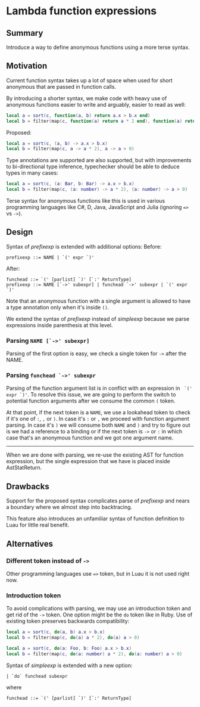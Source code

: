 # Lambda function expressions 

## Summary

Introduce a way to define anonymous functions using a more terse syntax.

## Motivation

Current function syntax takes up a lot of space when used for short anonymous that are passed in function calls.

By introducing a shorter syntax, we make code with heavy use of anonymous functions easier to write and arguably, easier to read as well:
```lua
local a = sort(c, function(a, b) return a.x > b.x end)
local b = filter(map(c, function(a) return a * 2 end), function(a) return a > 0 end)
```

Proposed:
```lua
local a = sort(c, (a, b) -> a.x > b.x)
local b = filter(map(c, a -> a * 2), a -> a > 0)
```
Type annotations are supported are also supported, but with improvements to bi-directional type inference, typechecker should be able to deduce types in many cases:
```lua
local a = sort(c, (a: Bar, b: Bar) -> a.x > b.x)
local b = filter(map(c, (a: number) -> a * 2), (a: number) -> a > 0)
```

Terse syntax for anonymous functions like this is used in various programming languages like C#, D, Java, JavaScript and Julia (ignoring `=>` vs `->`).

## Design

Syntax of *prefixexp* is extended with additional options:
Before:
```
prefixexp ::= NAME | `(' expr `)'
```
After:
```
funchead ::= `(' [parlist] `)' [`:' ReturnType]
prefixexp ::= NAME [`->' subexpr] | funchead `->' subexpr | `(' expr `)'
```

Note that an anonymous function with a single argument is allowed to have a type annotation only when it's inside `()`.

We extend the syntax of *prefixexp* instead of *simpleexp* because we parse expressions inside parenthesis at this level.

### Parsing ``NAME [`->' subexpr]``

Parsing of the first option is easy, we check a single token for `->` after the NAME.

### Parsing ``funchead `->' subexpr``

Parsing of the function argument list is in conflict with an expression in `` `(' expr `)'``.
To resolve this issue, we are going to perform the switch to potential function arguments after we consume the common `(` token.

At that point, if the next token is a `NAME`, we use a lookahead token to check if it's one of `:`, `,` or `)`.
In case it's `:` or `,` we proceed with function argument parsing.
In case it's `)` we will consume both `NAME` and `)` and try to figure out is we had a reference to a binding or if the next token is `->` or `:` in which case that's an anonymous function and we got one argument name.

---
When we are done with parsing, we re-use the existing AST for function expression, but the single expression that we have is placed inside AstStatReturn.

## Drawbacks

Support for the proposed syntax complicates parse of *prefixexp* and nears a boundary where we almost step into backtracing.

This feature also introduces an unfamiliar syntax of function definition to Luau for little real benefit.

## Alternatives

### Different token instead of `->`

Other programming languages use `=>` token, but in Luau it is not used right now.

### Introduction token

To avoid complications with parsing, we may use an introduction token and get rid of the `->` token.
One option might be the `do` token like in Ruby. Use of existing token preserves backwards compatibility:
```lua
local a = sort(c, do(a, b) a.x > b.x)
local b = filter(map(c, do(a) a * 2), do(a) a > 0)
```
```lua
local a = sort(c, do(a: Foo, b: Foo) a.x > b.x)
local b = filter(map(c, do(a: number) a * 2), do(a: number) a > 0)
```

Syntax of *simpleexp* is extended with a new option:
```
| `do` funchead subexpr
```
where
```
funchead ::= `(' [parlist] `)' [`:' ReturnType]
```
